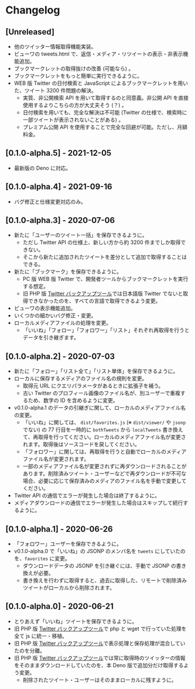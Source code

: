 # Changelog

## [Unreleased]
- 他のツイッター情報取得機能実装。
- ビューワの tweets.html で、返信・メディア・リツイートの表示・非表示機能追加。
- ブックマークレットの取得抜けの改善 (可能なら) 。
- ブックマークレットをもっと簡単に実行できるように。
- WEB 版 Twitter の日付検索と JavaScript によるブックマークレットを用いた、ツイート 3200 件問題の解決。
	- 実質、非公開検索 API を用いて取得するのと同意義。非公開 API を直接使用するよりこちらの方が大丈夫そう (？) 。
	- 日付検索を用いても、完全な解決は不可能 (Twitter の仕様で、検索時に一部ツイートが表示されないことがある) 。
	- プレミアム公開 API を使用することで完全な回避が可能。ただし、月額料金。

## [0.1.0-alpha.5] - 2021-12-05
- 最新版の Deno に対応。

## [0.1.0-alpha.4] - 2021-09-16
- バグ修正と仕様変更対応のみ。

## [0.1.0-alpha.3] - 2020-07-06
- 新たに「ユーザーのツイート一括」を保存できるように。
	- ただし Twitter API の仕様上、新しい方から約 3200 件までしか取得できない。
	- そこから新たに追加されたツイートを差分として追加で取得することはできる。
- 新たに「ブックマーク」を保存できるように。
	- PC 版 WEB 版 Twitter で、開発者ツールからブックマークレットを実行する想定。
	- 旧 PHP 版 [Twitter バックアップツール](https://github.com/kerupani129s/twitter-backup-tool)では日本語版 Twitter でないと取得できなかったのを、すべての言語で取得できるよう変更。
- ビューワの表示機能追加。
- いくつかの細かいバグ修正・変更。
- ローカルメディアファイルの処理を変更。
	- 「いいね」「フォロー」「フォロワー」「リスト」それぞれ再取得を行うとデータを引き継ぎます。

## [0.1.0-alpha.2] - 2020-07-03
- 新たに「フォロー」「リスト全て」「リスト単体」を保存できるように。
- ローカルに保存するメディアのファイル名の規則を変更。
	- 取得元 URL にクエリパラメータがあるときに拡張子を補う。
	- 古い Twitter のプロフィール画像のファイル名が、別ユーザーで重複するため、数字の ID を含めるように変更。
- v0.1.0-alpha.1 のデータの引継ぎに関して、ローカルのメディアファイル名の変更。
	- 「いいね」に関しては、 `dist/favorites.js` (※ `dist/viewer/` や `jsonp` でない) の 77 行目を一時的に `bothTweets` から `localTweets` 書き換えて、再取得を行ってください。ローカルのメディアファイル名が変更されます。取得後はソースコードを戻してください。
	- 「フォロワー」に関しては、再取得を行うと自動でローカルのメディアファイル名が変更されます。
	- 一部のメディアファイル名が変更されずに再ダウンロードされることがあります。削除済みツイート・ユーザーなどで再ダウンロードが不可な場合、必要に応じて保存済みのメディアのファイル名を手動で変更してください。
- Twitter API の通信でエラーが発生した場合は終了するように。
- メディアダウンロードの通信でエラーが発生した場合はスキップして続行するように。

## [0.1.0-alpha.1] - 2020-06-26
- 「フォロワー」ユーザーを保存できるように。
- v0.1.0-alpha.0 で「いいね」の JSONP のメンバ名を `tweets` にしていたのを、`favorites` に変更。
	- ダウンロードデータの JSONP を引き継ぐには、手動で JSONP の書き換えが必要。
	- 書き換えを行わずに取得すると、過去に取得した、リモートで削除済みツイートがローカルから削除されます。

## [0.1.0-alpha.0] - 2020-06-21
- とりあえず「いいね」ツイートを保存できるように。
- 旧 PHP 版 [Twitter バックアップツール](https://github.com/kerupani129s/twitter-backup-tool)で php と wget で行っていた処理を全て js に統一・移植。
- 旧 PHP 版 [Twitter バックアップツール](https://github.com/kerupani129s/twitter-backup-tool)で表示処理と保存処理が混合していたのを分離。
- 旧 PHP 版 [Twitter バックアップツール](https://github.com/kerupani129s/twitter-backup-tool)では常に取得時のツイッターの情報をそのままダウンロードしていたのを、本 Deno 版で追加分だけ取得するよう変更。
	- 削除されたツイート・ユーザーはそのままローカルに残すように。

